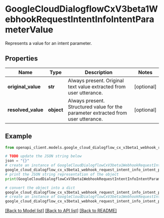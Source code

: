 # GoogleCloudDialogflowCxV3beta1WebhookRequestIntentInfoIntentParameterValue

Represents a value for an intent parameter.

## Properties

Name | Type | Description | Notes
------------ | ------------- | ------------- | -------------
**original_value** | **str** | Always present. Original text value extracted from user utterance. | [optional] 
**resolved_value** | **object** | Always present. Structured value for the parameter extracted from user utterance. | [optional] 

## Example

```python
from openapi_client.models.google_cloud_dialogflow_cx_v3beta1_webhook_request_intent_info_intent_parameter_value import GoogleCloudDialogflowCxV3beta1WebhookRequestIntentInfoIntentParameterValue

# TODO update the JSON string below
json = "{}"
# create an instance of GoogleCloudDialogflowCxV3beta1WebhookRequestIntentInfoIntentParameterValue from a JSON string
google_cloud_dialogflow_cx_v3beta1_webhook_request_intent_info_intent_parameter_value_instance = GoogleCloudDialogflowCxV3beta1WebhookRequestIntentInfoIntentParameterValue.from_json(json)
# print the JSON string representation of the object
print(GoogleCloudDialogflowCxV3beta1WebhookRequestIntentInfoIntentParameterValue.to_json())

# convert the object into a dict
google_cloud_dialogflow_cx_v3beta1_webhook_request_intent_info_intent_parameter_value_dict = google_cloud_dialogflow_cx_v3beta1_webhook_request_intent_info_intent_parameter_value_instance.to_dict()
# create an instance of GoogleCloudDialogflowCxV3beta1WebhookRequestIntentInfoIntentParameterValue from a dict
google_cloud_dialogflow_cx_v3beta1_webhook_request_intent_info_intent_parameter_value_from_dict = GoogleCloudDialogflowCxV3beta1WebhookRequestIntentInfoIntentParameterValue.from_dict(google_cloud_dialogflow_cx_v3beta1_webhook_request_intent_info_intent_parameter_value_dict)
```
[[Back to Model list]](../README.md#documentation-for-models) [[Back to API list]](../README.md#documentation-for-api-endpoints) [[Back to README]](../README.md)


